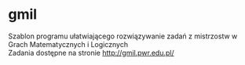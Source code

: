 # gmil
Szablon programu ułatwiającego rozwiązywanie zadań z mistrzostw w Grach Matematycznych i Logicznych<br />
Zadania dostępne na stronie http://gmil.pwr.edu.pl/<br />
